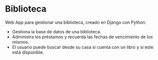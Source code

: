 # Biblioteca
Web App para gestionar una biblioteca, creado en Django con Python.
 - Gestiona la base de datos de una biblioteca. 
 - Administra los préstamos y recuerda las fechas de vencimiento de los mismos.
 - El usuario puede buscar desde su casa si cuenta con un libro y si este está disponible.
